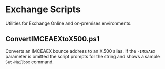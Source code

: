 # Exchange Scripts

Utilities for Exchange Online and on‑premises environments.

## ConvertIMCEAEXtoX500.ps1
Converts an IMCEAEX bounce address to an X.500 alias. If the `-IMCEAEX` parameter is omitted the script prompts for the string and shows a sample `Set-Mailbox` command.

